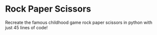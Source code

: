 # Rock Paper Scissors
Recreate the famous childhood game rock paper scissors in python with just 45 lines of code!
